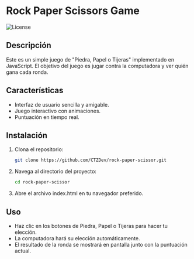 # Rock Paper Scissors Game

![License](https://img.shields.io/github/license/CTZDev/Rock-paper-scissor)

## Descripción

Este es un simple juego de "Piedra, Papel o Tijeras" implementado en JavaScript. El objetivo del juego es jugar contra la computadora y ver quién gana cada ronda.

## Características

- Interfaz de usuario sencilla y amigable.
- Juego interactivo con animaciones.
- Puntuación en tiempo real.

## Instalación

1. Clona el repositorio:
   ```bash
   git clone https://github.com/CTZDev/rock-paper-scissor.git
   
2. Navega al directorio del proyecto:
   ```bash
   cd rock-paper-scissor
   
3. Abre el archivo index.html en tu navegador preferido.

## Uso
- Haz clic en los botones de Piedra, Papel o Tijeras para hacer tu elección.
- La computadora hará su elección automáticamente.
- El resultado de la ronda se mostrará en pantalla junto con la puntuación actual.
